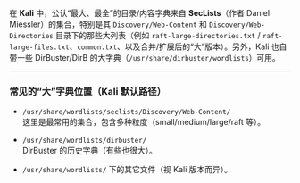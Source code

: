 在 **Kali** 中，公认“最大、最全”的目录/内容字典来自 **SecLists**（作者 Daniel Miessler）的集合，特别是其 `Discovery/Web-Content` 和 `Discovery/Web-Directories` 目录下的那些大列表（例如 `raft-large-directories.txt` / `raft-large-files.txt`、`common.txt`、以及合并/扩展后的“大”版本）。另外，Kali 也自带一些 DirBuster/DirB 的大字典（`/usr/share/dirbuster/wordlists`）可用。

---

### 常见的“大”字典位置（Kali 默认路径）

- `/usr/share/wordlists/seclists/Discovery/Web-Content/`  
    这里是最常用的集合，包含多种粒度（small/medium/large/raft 等）。
    
- `/usr/share/wordlists/dirbuster/`  
    DirBuster 的历史字典（有些也很大）。
    
- `/usr/share/wordlists/` 下的其它文件（视 Kali 版本而异）。